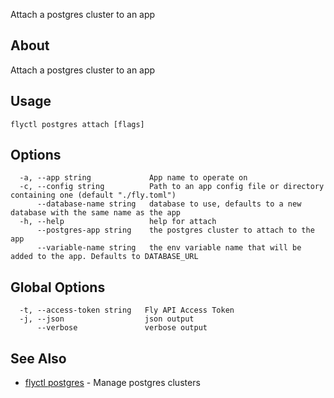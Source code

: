 <p class="font-medium tracking-tight text-gray-400 text-lg -mt-4 mb-9 pb-5 border-b">
  Attach a postgres cluster to an app
</p>

## About

Attach a postgres cluster to an app

## Usage

~~~
flyctl postgres attach [flags]
~~~

## Options

~~~
  -a, --app string             App name to operate on
  -c, --config string          Path to an app config file or directory containing one (default "./fly.toml")
      --database-name string   database to use, defaults to a new database with the same name as the app
  -h, --help                   help for attach
      --postgres-app string    the postgres cluster to attach to the app
      --variable-name string   the env variable name that will be added to the app. Defaults to DATABASE_URL
~~~

## Global Options

~~~
  -t, --access-token string   Fly API Access Token
  -j, --json                  json output
      --verbose               verbose output
~~~

## See Also

* [flyctl postgres](/docs/flyctl/postgres/)	 - Manage postgres clusters

